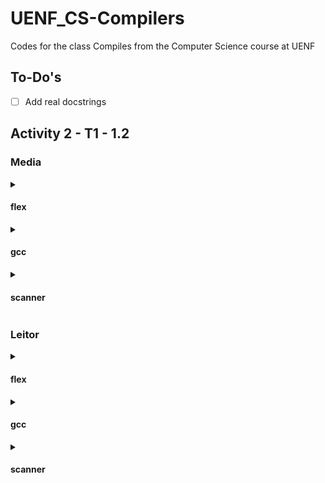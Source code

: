 # UENF_CS-Compilers

Codes for the class Compiles from the Computer Science course at UENF

## To-Do's

- [ ] Add real docstrings

## Activity 2 - T1 - 1.2

### Media

<details> <summary>

#### flex

</summary>

![Media flex][1a]

</details>

<details> <summary>

#### gcc

</summary>

![Media gcc][1b]

</details>

<details> <summary>

#### scanner

</summary>

![Media scanner][1c]

</details>

### Leitor

<details> <summary>

#### flex

</summary>

![Leitor flex][2a]

</details>

<details> <summary>

#### gcc

</summary>

![Leitor gcc][2b]

</details>

<details> <summary>

#### scanner

</summary>

![Leitor scanner][2c]

</details>

[1a]: ./Activity_2-T1_1.2/prints/1a-media_flex.png "media_flex"
[1b]: ./Activity_2-T1_1.2/prints/1b-media_gcc.png "media_gcc"
[1c]: ./Activity_2-T1_1.2/prints/1c-media_scanner.png "media_scanner"
[2a]: ./Activity_2-T1_1.2/prints/2a-leitor_flex.png "leitor_flex"
[2b]: ./Activity_2-T1_1.2/prints/2b-leitor_gcc.png "leitor_gcc"
[2c]: ./Activity_2-T1_1.2/prints/2c-leitor_scanner.png "leitor_scanner"
